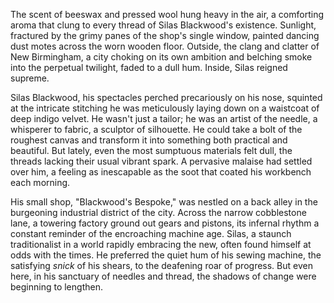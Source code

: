 The scent of beeswax and pressed wool hung heavy in the air, a comforting aroma that clung to every thread of Silas Blackwood's existence. Sunlight, fractured by the grimy panes of the shop's single window, painted dancing dust motes across the worn wooden floor. Outside, the clang and clatter of New Birmingham, a city choking on its own ambition and belching smoke into the perpetual twilight, faded to a dull hum. Inside, Silas reigned supreme.

Silas Blackwood, his spectacles perched precariously on his nose, squinted at the intricate stitching he was meticulously laying down on a waistcoat of deep indigo velvet. He wasn't just a tailor; he was an artist of the needle, a whisperer to fabric, a sculptor of silhouette. He could take a bolt of the roughest canvas and transform it into something both practical and beautiful. But lately, even the most sumptuous materials felt dull, the threads lacking their usual vibrant spark. A pervasive malaise had settled over him, a feeling as inescapable as the soot that coated his workbench each morning.

His small shop, "Blackwood's Bespoke," was nestled on a back alley in the burgeoning industrial district of the city. Across the narrow cobblestone lane, a towering factory ground out gears and pistons, its infernal rhythm a constant reminder of the encroaching machine age. Silas, a staunch traditionalist in a world rapidly embracing the new, often found himself at odds with the times. He preferred the quiet hum of his sewing machine, the satisfying *snick* of his shears, to the deafening roar of progress. But even here, in his sanctuary of needles and thread, the shadows of change were beginning to lengthen.
